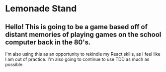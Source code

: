 # Lemonade Stand

## Hello! This is going to be a game based off of distant memories of playing games on the school computer back in the 80's.
I'm also using this as an opportunity to rekindle my React skills, as I feel like I am out of practice. I'm also going to continue to use TDD as much as possible. 
